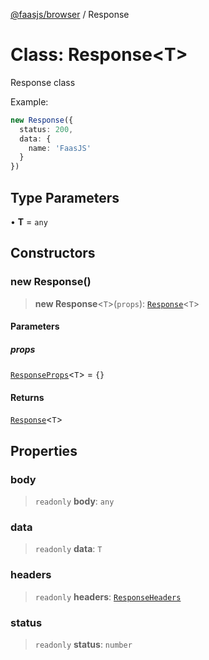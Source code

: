 [@faasjs/browser](../README.md) / Response

# Class: Response\<T\>

Response class

Example:
```ts
new Response({
  status: 200,
  data: {
    name: 'FaasJS'
  }
})
```

## Type Parameters

• **T** = `any`

## Constructors

### new Response()

> **new Response**\<`T`\>(`props`): [`Response`](Response.md)\<`T`\>

#### Parameters

##### props

[`ResponseProps`](../type-aliases/ResponseProps.md)\<`T`\> = `{}`

#### Returns

[`Response`](Response.md)\<`T`\>

## Properties

### body

> `readonly` **body**: `any`

### data

> `readonly` **data**: `T`

### headers

> `readonly` **headers**: [`ResponseHeaders`](../type-aliases/ResponseHeaders.md)

### status

> `readonly` **status**: `number`
